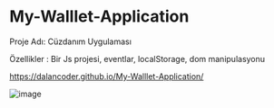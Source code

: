 # My-Walllet-Application

Proje Adı: Cüzdanım Uygulaması

Özellikler : Bir Js projesi, eventlar, localStorage, dom manipulasyonu

https://dalancoder.github.io/My-Walllet-Application/

![image](https://github.com/user-attachments/assets/98964d05-8f8c-402c-9f5b-5389af662b9b)
